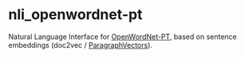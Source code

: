 # nli_openwordnet-pt

Natural Language Interface for <a href="https://github.com/own-pt/openWordnet-PT">OpenWordNet-PT</a>, based on sentence embeddings (doc2vec / <a href="https://deeplearning4j.org/">ParagraphVectors</a>).
